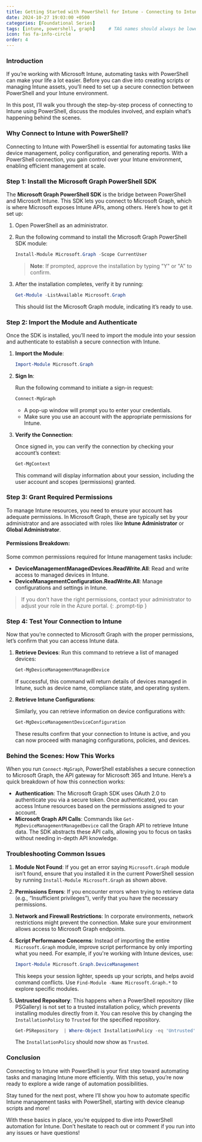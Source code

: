 ```yaml
---
title: Getting Started with PowerShell for Intune - Connecting to Intune
date: 2024-10-27 19:03:00 +0500
categories: [Foundational Series]
tags: [intune, powershell, graph]     # TAG names should always be lowercase
icon: fas fa-info-circle
order: 4
---
```


### Introduction

If you’re working with Microsoft Intune, automating tasks with PowerShell can make your life a lot easier. Before you can dive into creating scripts or managing Intune assets, you’ll need to set up a secure connection between PowerShell and your Intune environment. 

In this post, I’ll walk you through the step-by-step process of connecting to Intune using PowerShell, discuss the modules involved, and explain what’s happening behind the scenes.

### Why Connect to Intune with PowerShell?

Connecting to Intune with PowerShell is essential for automating tasks like device management, policy configuration, and generating reports. With a PowerShell connection, you gain control over your Intune environment, enabling efficient management at scale.

### Step 1: Install the Microsoft Graph PowerShell SDK

The **Microsoft Graph PowerShell SDK** is the bridge between PowerShell and Microsoft Intune. This SDK lets you connect to Microsoft Graph, which is where Microsoft exposes Intune APIs, among others. Here’s how to get it set up:

1. Open PowerShell as an administrator.
2. Run the following command to install the Microsoft Graph PowerShell SDK module:

   ```powershell
   Install-Module Microsoft.Graph -Scope CurrentUser
   ```

   > **Note**: If prompted, approve the installation by typing "Y" or "A" to confirm.

3. After the installation completes, verify it by running:

   ```powershell
   Get-Module -ListAvailable Microsoft.Graph
   ```

   This should list the Microsoft Graph module, indicating it’s ready to use.

### Step 2: Import the Module and Authenticate

Once the SDK is installed, you’ll need to import the module into your session and authenticate to establish a secure connection with Intune.

1. **Import the Module**:

   ```powershell
   Import-Module Microsoft.Graph
   ```

2. **Sign In**:

   Run the following command to initiate a sign-in request:

   ```powershell
   Connect-MgGraph
   ```

   - A pop-up window will prompt you to enter your credentials.
   - Make sure you use an account with the appropriate permissions for Intune.

3. **Verify the Connection**:

   Once signed in, you can verify the connection by checking your account’s context:

   ```powershell
   Get-MgContext
   ```

   This command will display information about your session, including the user account and scopes (permissions) granted.

### Step 3: Grant Required Permissions

To manage Intune resources, you need to ensure your account has adequate permissions. In Microsoft Graph, these are typically set by your administrator and are associated with roles like **Intune Administrator** or **Global Administrator**.

#### Permissions Breakdown:

Some common permissions required for Intune management tasks include:

- **DeviceManagementManagedDevices.ReadWrite.All**: Read and write access to managed devices in Intune.
- **DeviceManagementConfiguration.ReadWrite.All**: Manage configurations and settings in Intune.

> If you don’t have the right permissions, contact your administrator to adjust your role in the Azure portal.
{: .prompt-tip }

### Step 4: Test Your Connection to Intune

Now that you’re connected to Microsoft Graph with the proper permissions, let’s confirm that you can access Intune data.

1. **Retrieve Devices**: Run this command to retrieve a list of managed devices:

   ```powershell
   Get-MgDeviceManagementManagedDevice
   ```

   If successful, this command will return details of devices managed in Intune, such as device name, compliance state, and operating system.

2. **Retrieve Intune Configurations**:

   Similarly, you can retrieve information on device configurations with:

   ```powershell
   Get-MgDeviceManagementDeviceConfiguration
   ```

   These results confirm that your connection to Intune is active, and you can now proceed with managing configurations, policies, and devices.

### Behind the Scenes: How This Works

When you run `Connect-MgGraph`, PowerShell establishes a secure connection to Microsoft Graph, the API gateway for Microsoft 365 and Intune. Here’s a quick breakdown of how this connection works:

- **Authentication**: The Microsoft Graph SDK uses OAuth 2.0 to authenticate you via a secure token. Once authenticated, you can access Intune resources based on the permissions assigned to your account.
- **Microsoft Graph API Calls**: Commands like `Get-MgDeviceManagementManagedDevice` call the Graph API to retrieve Intune data. The SDK abstracts these API calls, allowing you to focus on tasks without needing in-depth API knowledge.

### Troubleshooting Common Issues

1. **Module Not Found**: If you get an error saying `Microsoft.Graph` module isn’t found, ensure that you installed it in the current PowerShell session by running `Install-Module Microsoft.Graph` as shown above.

2. **Permissions Errors**: If you encounter errors when trying to retrieve data (e.g., “Insufficient privileges”), verify that you have the necessary permissions.

3. **Network and Firewall Restrictions**: In corporate environments, network restrictions might prevent the connection. Make sure your environment allows access to Microsoft Graph endpoints.

4. **Script Performance Concerns**: Instead of importing the entire `Microsoft.Graph` module, improve script performance by only importing what you need. For example, if you're working with Intune devices, use:

   ```powershell
   Import-Module Microsoft.Graph.DeviceManagement
   ```

   This keeps your session lighter, speeds up your scripts, and helps avoid command conflicts. Use `Find-Module -Name Microsoft.Graph.*` to explore specific modules.

5. **Untrusted Repository**: This happens when a PowerShell repository (like PSGallery) is not set to a trusted installation policy, which prevents installing modules directly from it. You can resolve this by changing the `InstallationPolicy` to `Trusted` for the specified repository.

   ```powershell
   Get-PSRepository  | Where-Object InstallationPolicy -eq 'Untrusted' | ForEach-Object { Set-PSRepository -Name $_.Name -InstallationPolicy Trusted }
   ```

   The `InstallationPolicy` should now show as `Trusted`.

### Conclusion

Connecting to Intune with PowerShell is your first step toward automating tasks and managing Intune more efficiently. With this setup, you’re now ready to explore a wide range of automation possibilities.

Stay tuned for the next post, where I’ll show you how to automate specific Intune management tasks with PowerShell, starting with device cleanup scripts and more!

With these basics in place, you’re equipped to dive into PowerShell automation for Intune. Don’t hesitate to reach out or comment if you run into any issues or have questions!

